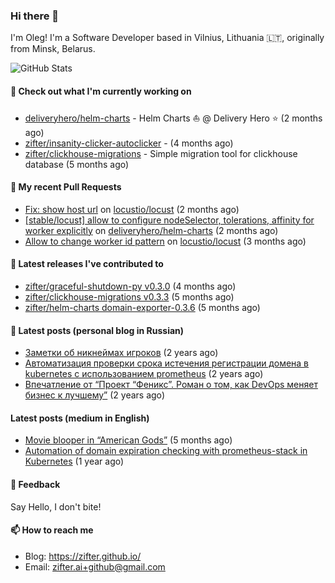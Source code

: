 ### Hi there 👋

I'm Oleg! I'm a Software Developer based in Vilnius, Lithuania 🇱🇹, originally from Minsk, Belarus.

![GitHub Stats](https://github-readme-stats.vercel.app/api?username=zifter&count_private=true&theme=tokyonight&show_icons=true)

#### 👷 Check out what I'm currently working on

- [deliveryhero/helm-charts](https://github.com/deliveryhero/helm-charts) - Helm Charts ⛵ @ Delivery Hero ⭐ (2 months ago)
- [zifter/insanity-clicker-autoclicker](https://github.com/zifter/insanity-clicker-autoclicker) -  (4 months ago)
- [zifter/clickhouse-migrations](https://github.com/zifter/clickhouse-migrations) - Simple migration tool for clickhouse database (5 months ago)

#### 🔨 My recent Pull Requests

- [Fix: show host url](https://github.com/locustio/locust/pull/2324) on [locustio/locust](https://github.com/locustio/locust) (2 months ago)
- [[stable/locust] allow to configure nodeSelector, tolerations, affinity for worker explicitly](https://github.com/deliveryhero/helm-charts/pull/459) on [deliveryhero/helm-charts](https://github.com/deliveryhero/helm-charts) (2 months ago)
- [Allow to change worker id pattern](https://github.com/locustio/locust/pull/2305) on [locustio/locust](https://github.com/locustio/locust) (3 months ago)

#### 🚀 Latest releases I've contributed to
- [zifter/graceful-shutdown-py v0.3.0](https://github.com/zifter/graceful-shutdown-py/releases/tag/v0.3.0) (4 months ago)
- [zifter/clickhouse-migrations v0.3.3](https://github.com/zifter/clickhouse-migrations/releases/tag/v0.3.3) (5 months ago)
- [zifter/helm-charts domain-exporter-0.3.6](https://github.com/zifter/helm-charts/releases/tag/domain-exporter-0.3.6) (5 months ago)

#### 📄 Latest posts (personal blog in Russian)
- [Заметки об никнеймах игроков](https://zifter.github.io/offtopic/gamedev/2021/12/10/nicknames-in-games.html) (2 years ago)
- [Автоматизация проверки срока истечения регистрации домена в kubernetes с использованием prometheus](https://zifter.github.io/devops/2021/09/12/domain-expiration-prometheus-exporter.html) (2 years ago)
- [Впечатление от “Проект “Феникс”. Роман о том, как DevOps меняет бизнес к лучшему”](https://zifter.github.io/offtopic/2021/01/09/fenix-book-review.html) (2 years ago)

#### Latest posts (medium in English)
- [Movie blooper in “American Gods”](https://medium.com/@zifter/movie-blooper-in-american-gods-aee3b286b899?source=rss-766601af1f16------2) (5 months ago)
- [Automation of domain expiration checking with prometheus-stack in Kubernetes](https://medium.com/@zifter/automation-of-domain-expiration-checking-with-prometheus-stack-in-kubernetes-ea4e4571f5b4?source=rss-766601af1f16------2) (1 year ago)

#### 💬 Feedback

Say Hello, I don't bite!

#### 📫 How to reach me

- Blog: https://zifter.github.io/
- Email: zifter.ai+github@gmail.com
